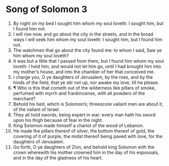 ﻿# Song of Solomon 3
1. By night on my bed I sought him whom my soul loveth: I sought him, but I found him not. 
2. I will rise now, and go about the city in the streets, and in the broad ways I will seek him whom my soul loveth: I sought him, but I found him not. 
3. The watchmen that go about the city found me: to whom I said, Saw ye him whom my soul loveth? 
4. It was but a little that I passed from them, but I found him whom my soul loveth: I held him, and would not let him go, until I had brought him into my mother’s house, and into the chamber of her that conceived me. 
5. I charge you, O ye daughters of Jerusalem, by the roes, and by the hinds of the field, that ye stir not up, nor awake my love, till he please. 
6. ¶ Who is this that cometh out of the wilderness like pillars of smoke, perfumed with myrrh and frankincense, with all powders of the merchant? 
7. Behold his bed, which is Solomon’s; threescore valiant men are about it, of the valiant of Israel. 
8. They all hold swords, being expert in war: every man hath his sword upon his thigh because of fear in the night. 
9. King Solomon made himself a chariot of the wood of Lebanon. 
10. He made the pillars thereof of silver, the bottom thereof of gold, the covering of it of purple, the midst thereof being paved with love, for the daughters of Jerusalem. 
11. Go forth, O ye daughters of Zion, and behold king Solomon with the crown wherewith his mother crowned him in the day of his espousals, and in the day of the gladness of his heart. 
